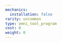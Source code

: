 ```yaml
---
mechanics:
  installation: false
rarity: uncommon
type: omni_tool_program
cost: 0
weight: 0
---
```

